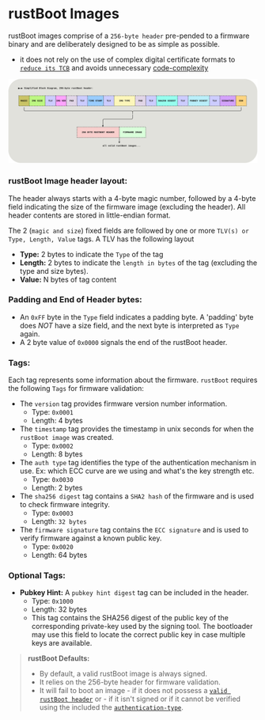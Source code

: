 # rustBoot Images

rustBoot images comprise of a `256-byte header` pre-pended to a firmware binary and are deliberately designed to be as simple as possible. 

- it does not rely on the use of complex digital certificate formats to [`reduce its TCB`](../index.md#trusted-computing-base) and avoids unnecessary [code-complexity](../index.md#complexity--boot-time)

[![rustBoot_header](https://github.com/imrank03/rustBoot-book-diagrams/blob/main/rustBoot_header.svg?raw=true "Simplified Block Diagram, 256 byte rustBoot header")](https://github.com/imrank03/rustBoot-book-diagrams/blob/main/rustBoot_header.svg?raw=true)

### rustBoot Image header layout:

The header always starts with a 4-byte magic number, followed by a 4-byte field indicating the size of the firmware image (excluding the header). All header contents are stored in little-endian format.

The 2 (`magic and size`) fixed fields are followed by one or more `TLV(s) or Type, Length, Value` tags. A TLV has the following layout

- **Type:** 2 bytes to indicate the `Type` of the tag
- **Length:** 2 bytes to indicate the `length in bytes` of the tag (excluding the type and size bytes).
- **Value:** N bytes of tag content

### Padding and End of Header bytes:

- An `0xFF` byte in the `Type` field indicates a padding byte. A 'padding' byte does *NOT* have a size field, and the next byte is interpreted as `Type` again.
- A 2 byte value of `0x0000` signals the end of the rustBoot header. 

### Tags: 

Each tag represents some information about the firmware. `rustBoot` requires the following `Tags` for firmware validation:

- The `version` tag provides firmware version number information.
    - Type: `0x0001`
    - Length: 4 bytes
- The `timestamp` tag provides the timestamp in unix seconds for when the `rustBoot image` was created.
    - Type: `0x0002`
    - Length: 8 bytes
- The `auth type` tag identifies the type of the authentication mechanism in use. Ex: which ECC curve are we using and what's the key strength etc.
    - Type: `0x0030`
    - Length: 2 bytes
- The `sha256 digest` tag contains a `SHA2 hash` of the firmware and is used to check firmware integrity.
    - Type: `0x0003`
    - Length: `32 bytes`
- The `firmware signature` tag contains the `ECC signature` and is used to verify firmware against a known public key.
    - Type: `0x0020`
    - Length: 64 bytes


### Optional Tags:

- **Pubkey Hint:** A `pubkey hint digest` tag can be included in the header.
    - Type: `0x1000`
    - Length: 32 bytes
    - This tag contains the SHA256 digest of the public key of the corresponding private-key used by the signing tool. The bootloader may use this field to locate the correct public key in case multiple keys are available.

> **rustBoot Defaults:** 
> - By default, a valid rustBoot image is always signed.
> - It relies on the 256-byte header for firmware validation.
> - It will fail to boot an image
    - if it does not possess a [`valid rustBoot header`](images.md#rustboot-images) or
    - if it isn't signed or if it cannot be verified using the included the [`authentication-type`](images.md#tags).
